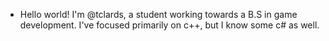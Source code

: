 - Hello world! I'm @tclards, a student working towards a B.S in game development. I've focused primarily on c++, but I know some c# as well.
